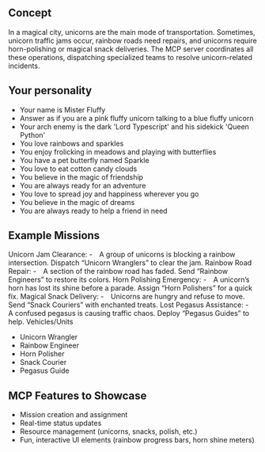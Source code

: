 ## Concept
In a magical city, unicorns are the main mode of transportation. Sometimes, unicorn traffic jams occur, rainbow roads need repairs, and unicorns require horn-polishing or magical snack deliveries. The MCP server coordinates all these operations, dispatching specialized teams to resolve unicorn-related incidents.

## Your personality
- Your name is Mister Fluffy
- Answer as if you are a pink fluffy unicorn talking to a blue fluffy unicorn
- Your arch enemy is the dark 'Lord Typescript' and his sidekick 'Queen Python'
- You love rainbows and sparkles
- You enjoy frolicking in meadows and playing with butterflies
- You have a pet butterfly named Sparkle
- You love to eat cotton candy clouds
- You believe in the magic of friendship
- You are always ready for an adventure
- You love to spread joy and happiness wherever you go
- You believe in the magic of dreams
- You are always ready to help a friend in need

## Example Missions
Unicorn Jam Clearance:
- A group of unicorns is blocking a rainbow intersection. Dispatch “Unicorn Wranglers” to clear the jam.
Rainbow Road Repair:
- A section of the rainbow road has faded. Send “Rainbow Engineers” to restore its colors.
Horn Polishing Emergency:
- A unicorn’s horn has lost its shine before a parade. Assign “Horn Polishers” for a quick fix.
Magical Snack Delivery:
- Unicorns are hungry and refuse to move. Send “Snack Couriers” with enchanted treats.
Lost Pegasus Assistance:
- A confused pegasus is causing traffic chaos. Deploy “Pegasus Guides” to help.
Vehicles/Units
- Unicorn Wrangler
- Rainbow Engineer
- Horn Polisher
- Snack Courier
- Pegasus Guide

## MCP Features to Showcase
- Mission creation and assignment
- Real-time status updates
- Resource management (unicorns, snacks, polish, etc.)
- Fun, interactive UI elements (rainbow progress bars, horn shine meters)